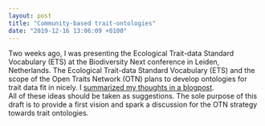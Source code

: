 ```yaml
---
layout: post
title: "Community-based trait-ontologies"
date: "2019-12-16 13:06:09 +0100"
---
```


Two weeks ago, I was presenting the Ecological Trait-data Standard Vocabulary (ETS) at the Biodiversity Next conference in Leiden, Netherlands. The Ecological Trait-data Standard Vocabulary (ETS) and the scope of the Open Traits Network (OTN) plans to develop ontologies for trait data fit in nicely. I [summarized my thoughts in a blogpost](blog/2019/traitontologies/).  
All of these ideas should be taken as suggestions. The sole purpose of this draft is to provide a first  vision  and spark a discussion for the OTN strategy towards trait ontologies.
